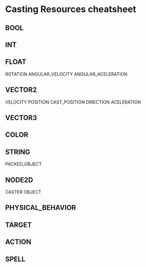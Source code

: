 # Casting Resources cheatsheet

## BOOL

## INT

## FLOAT
ROTATION
ANGULAR_VELOCITY
ANGULAR_ACELERATION

## VECTOR2
VELOCITY
POSITION
CAST_POSITION
DIRECTION
ACELERATION

## VECTOR3

## COLOR

## STRING
PACKED_OBJECT

## NODE2D
CASTER
OBJECT

## PHYSICAL_BEHAVIOR

## TARGET

## ACTION

## SPELL
